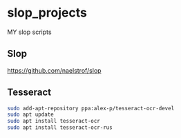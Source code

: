 # slop_projects
MY slop scripts

## Slop
https://github.com/naelstrof/slop

## Tesseract

```bash
sudo add-apt-repository ppa:alex-p/tesseract-ocr-devel
sudo apt update
sudo apt install tesseract-ocr
sudo apt install tesseract-ocr-rus
```

